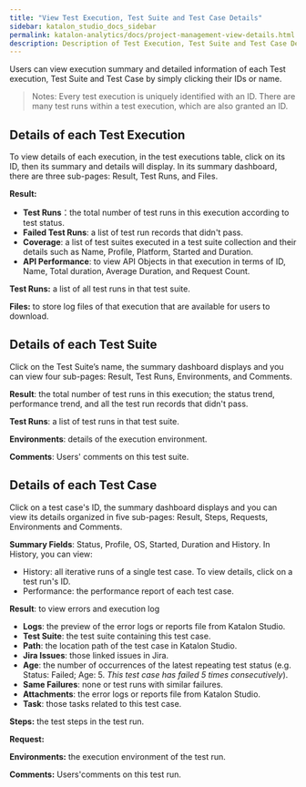 ```yaml
---
title: "View Test Execution, Test Suite and Test Case Details"
sidebar: katalon_studio_docs_sidebar
permalink: katalon-analytics/docs/project-management-view-details.html
description: Description of Test Execution, Test Suite and Test Case Details
---
```


Users can view execution summary and detailed information of each Test execution, Test Suite and Test Case by simply clicking their IDs or name.
> Notes:
> Every test execution is uniquely identified with an ID. There are many test runs within a test execution, which are also granted an ID.

## Details of each Test Execution

To view details of each execution, in the test executions table, click on its ID, then its summary and details will display. In its summary dashboard, there are three sub-pages: Result, Test Runs, and Files.

**Result:**

* **Test Runs**：the total number of test runs in this execution according to test status.
* **Failed Test Runs**: a list of test run records that didn't pass.
* **Coverage**: a list of test suites executed in a test suite collection and their details such as Name, Profile, Platform, Started and Duration.
* **API Performance**: to view API Objects in that execution in terms of ID, Name, Total duration, Average Duration, and Request Count.

**Test Runs:** a list of all test runs in that test suite.

**Files:** to store log files of that execution that are available for users to download.

## Details of each Test Suite

Click on the Test Suite’s name, the summary dashboard displays and you can view four sub-pages: Result, Test Runs, Environments, and Comments.

**Result**: the total number of test runs in this execution; the status trend, performance trend, and all the test run records that didn't pass.

**Test Runs**: a list of test runs in that test suite.

**Environments**: details of the execution environment.

**Comments**: Users' comments on this test suite.

## Details of each Test Case

Click on a test case's ID, the summary dashboard displays and you can view its details organized in five sub-pages: Result, Steps, Requests, Environments and Comments.

**Summary Fields**: Status, Profile, OS, Started, Duration and History. In History, you can view:

* History: all iterative runs of a single test case. To view details, click on a test run's ID.
* Performance:  the performance report of each test case.

**Result**: to view errors and execution log

* **Logs**: the preview of the error logs or reports file from Katalon Studio.
* **Test Suite**: the test suite containing this test case.
* **Path**: the location path of the test case in Katalon Studio.
* **Jira Issues**: those linked issues in Jira.
* **Age**: the number of occurrences of the latest repeating test status (e.g. Status: Failed; Age: 5. *This test case has failed 5 times consecutively*).
* **Same Failures**: none or test runs with similar failures.
* **Attachments**: the error logs or reports file from Katalon Studio.
* **Task**: those tasks related to this test case.

**Steps:** the test steps in the test run.

**Request:**

**Environments:** the execution environment of the test run.

**Comments:** Users'comments on this test run.

